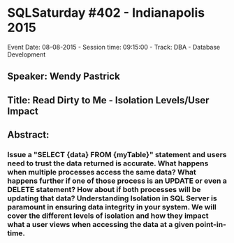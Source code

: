 # SQLSaturday #402 - Indianapolis 2015
Event Date: 08-08-2015 - Session time: 09:15:00 - Track: DBA - Database Development
## Speaker: Wendy Pastrick
## Title: Read Dirty to Me - Isolation Levels/User Impact
## Abstract:
### Issue a "SELECT {data} FROM {myTable}" statement and users need to trust the data returned is accurate. What happens when multiple processes access the same data? What happens further if one of those process is an UPDATE or even a DELETE statement? How about if both processes will be updating that data? Understanding Isolation in SQL Server is paramount in ensuring data integrity in your system. We will cover the different levels of isolation and how they impact what a user views when accessing the data at a given point-in-time.
